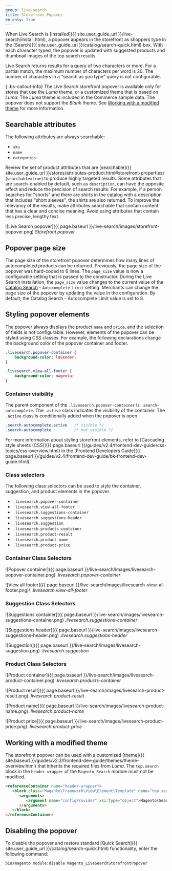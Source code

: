 ```yaml
---
group: live-search
title: Storefront Popover
ee_only: True
---
```

When Live Search is [installed]({{ site.user_guide_url }}/live-search/install.html), a popover appears in the storefront as shoppers type in the [Search]({{ site.user_guide_url }}/catalog/search-quick.html) box. With each character typed, the popover is updated with suggested products and thumbnail images of the top search results.

Live Search returns results for a query of two characters or more. For a partial match, the maximum number of characters per word is 20. The number of characters in a "search as you type" query is not configurable.

{:.bs-callout-info}
The Live Search storefront popover is available only for stores that use the _Luma_ theme, or a customized theme that is based on _Luma_. The _Luma_ theme is included in the Commerce sample data. The popover does not support the _Blank_ theme. See [Working with a modified theme](#working-with-a-modified-theme) for more information.

## Searchable attributes

The following attributes are always searchable:

-  `sku`
-  `name`
-  `categories`

Review the set of product attributes that are [searchable]({{ site.user_guide_url }}/stores/attributes-product.html#storefront-properties) (`searchable=true`) to produce highly targeted results. Some attributes that are search-enabled by default, such as `description`, can have the opposite effect and reduce the precision of search results. For example, if a person searches for "shorts" and there are shirts in the catalog with a description that includes "short sleeves", the shirts are also returned. To improve the relevancy of the results, make attributes searchable that contain content that has a clear and concise meaning. Avoid using attributes that contain less precise, lengthy text.

![Live Search popover]({{ page.baseurl }}/live-search/images/storefront-popover.png)
_Storefront popover_

## Popover page size

The page size of the storefront popover determines how many lines of autocompleted products can be returned. Previously, the page size of the popover was hard-coded to 6 lines. The `page_size` value is now a configurable setting that is passed to the constructor. During the Live Search installation, the `page_size` value changes to the current value of the [Catalog Search](https://docs.magento.com/user-guide/configuration/catalog/catalog.html#catalog-search) - `Autocomplete Limit` setting. Merchants can change the page size of the popover by updating the value in the configuration. By default, the Catalog Search - Autocomplete Limit value is set to 8.

## Styling popover elements

The popover always displays the product `name` and `price`, and the selection of fields is not configurable. However, elements of the popover can be styled using CSS classes. For example, the following declarations change the background color of the popover container and footer.

```css
.livesearch.popover-container {
    background-color: lavender;
}

.livesearch.view-all-footer {
    background-color: magenta;
}
```
### Container visibility

The parent component of the `.livesearch.popover-container` is `.search-autocomplete`.  The `.active` class indicates the visibility of the container. The `.active` class is conditionally added when the popover is open.

```css
.search-autocomplete.active   /* visible */
.search-autocomplete          /* not visible */
```

For more information about styling storefront elements, refer to [Cascading style sheets (CSS)]({{ page.baseurl }}/guides/v2.4/frontend-dev-guide/css-topics/css-overview.html) in the [Frontend Developers Guide]({{ page.baseurl }}/guides/v2.4/frontend-dev-guide/bk-frontend-dev-guide.html).

### Class selectors

The following class selectors can be used to style the container, suggestion, and product elements in the popover.

-  `.livesearch.popover-container`
-  `.livesearch.view-all-footer`
-  `.livesearch.suggestions-container`
-  `.livesearch.suggestions-header`
-  `.livesearch.suggestion`
-  `.livesearch.products-container`
-  `.livesearch.product-result`
-  `.livesearch.product-name`
-  `.livesearch.product-price`

### Container Class Selectors

![Popover container]({{ page.baseurl }}/live-search/images/livesearch-popover-container.png)
_.livesearch.popover-container_

![View all footer]({{ page.baseurl }}/live-search/images/livesearch-view-all-footer.png)\\
_.livesearch.view-all-footer_

### Suggestion Class Selectors

![Suggestions container]({{ page.baseurl }}/live-search/images/livesearch-suggestions-container.png)
_.livesearch.suggestions-container_

![Suggestions header]({{ page.baseurl }}/live-search/images/livesearch-suggestions-header.png)
_.livesearch.suggestions-header_

![Suggestion]({{ page.baseurl }}/live-search/images/livesearch-suggestion.png)
_.livesearch.suggestion_

### Product Class Selectors

![Product container]({{ page.baseurl }}/live-search/images/livesearch-product-container.png)
_.livesearch.products-container_

![Product result]({{ page.baseurl }}/live-search/images/livesearch-product-result.png)
_.livesearch.product-result_

![Product name]({{ page.baseurl }}/live-search/images/livesearch-product-name.png)
_.livesearch.product-name_

![Product price]({{ page.baseurl }}/live-search/images/livesearch-product-price.png)
_.livesearch.product-price_

## Working with a modified theme

The storefront popover can be used with a customized [theme]({{ site.baseurl }}/guides/v2.3/frontend-dev-guide/themes/theme-overview.html) that inherits the required files from _Luma_. The `top.search` block in the `header-wrapper` of the `Magento_Search` module must not be modified.

```html
<referenceContainer name="header-wrapper">
   <block class="Magento\Framework\View\Element\Template" name="top.search" as="topSearch" template="Magento_Search::form.mini.phtml">
      <arguments>
         <argument name="configProvider" xsi:type="object">Magento\Search\ViewModel\ConfigProvider</argument>
      </arguments>
   </block>
</referenceContainer>
```

## Disabling the popover

To disable the popover and restore standard [Quick Search]({{ site.user_guide_url }}/catalog/search-quick.html) functionality, enter the following command:

```bash
bin/magento module:disable Magento_LiveSearchStorefrontPopover
```
